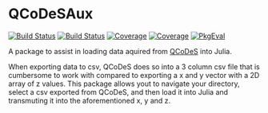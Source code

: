 # QCoDeSAux

[![Build Status](https://travis-ci.com/angus/QCoDeSAux.jl.svg?branch=main)](https://travis-ci.com/angus/QCoDeSAux.jl)
[![Build Status](https://ci.appveyor.com/api/projects/status/github/angus/QCoDeSAux.jl?svg=true)](https://ci.appveyor.com/project/angus/QCoDeSAux-jl)
[![Coverage](https://codecov.io/gh/angus/QCoDeSAux.jl/branch/main/graph/badge.svg)](https://codecov.io/gh/angus/QCoDeSAux.jl)
[![Coverage](https://coveralls.io/repos/github/angus/QCoDeSAux.jl/badge.svg?branch=main)](https://coveralls.io/github/angus/QCoDeSAux.jl?branch=main)
[![PkgEval](https://JuliaCI.github.io/NanosoldierReports/pkgeval_badges/Q/QCoDeSAux.svg)](https://JuliaCI.github.io/NanosoldierReports/pkgeval_badges/report.html)

A package to assist in loading data aquired from [QCoDeS](https://qcodes.github.io/Qcodes/index.html) into Julia.

When exporting data to csv, QCoDeS does so into a 3 column csv file that is cumbersome to work with compared to exporting a x and y vector with a 2D array of z values. This package allows yout to navigate your directory, select a csv exported from QCoDeS, and then load it into Julia and transmuting it into the aforementioned x, y and z.
